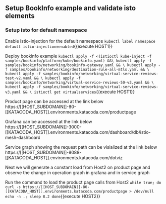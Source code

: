 ## Setup BookInfo example and validate isto elements

### Setup isto for default namespace
Enable istio-injection for the default namespace
`kubectl label namespace default istio-injection=enabled`{{execute HOST1}}

Deploy bookinfo example
`kubectl apply -f <(istioctl kube-inject -f samples/bookinfo/platform/kube/bookinfo.yaml) &&\
 kubectl apply -f samples/bookinfo/networking/bookinfo-gateway.yaml && \
 kubectl apply -f samples/bookinfo/networking/destination-rule-all-mtls.yaml && \
 kubectl apply -f samples/bookinfo/networking/virtual-service-reviews-test-v2.yaml && \
 kubectl apply -f samples/bookinfo/networking/virtual-service-reviews-50-v3.yaml && \
 kubectl apply -f samples/bookinfo/networking/virtual-service-reviews-v3.yaml && \
 istioctl get virtualservices`{{execute HOST1}}

Product page can be accessed at the link below
https://[[HOST_SUBDOMAIN]]-80-[[KATACODA_HOST]].environments.katacoda.com/productpage

Grafana can be accessed at the link below
https://[[HOST_SUBDOMAIN]]-3000-[[KATACODA_HOST]].environments.katacoda.com/dashboard/db/istio-mesh-dashboard

Service graph showing the request path can be visialized at the link below
https://[[HOST_SUBDOMAIN]]-8088-[[KATACODA_HOST]].environments.katacoda.com/dotviz

Next we will generate a constant load from Host2 on product page 
and observe the change in operation graph in grafana and in service graph

Run the command to load the product page calls from Host2
`while true; do
  curl -s https://[[HOST_SUBDOMAIN]]-80-[[KATACODA_HOST]].environments.katacoda.com/productpage > /dev/null
  echo -n .;
  sleep 0.2
done`{{execute HOST2}}
